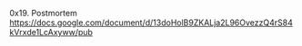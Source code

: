 0x19. Postmortem
https://docs.google.com/document/d/13doHolB9ZKALja2L96OvezzQ4rS84kVrxde1LcAxyww/pub

